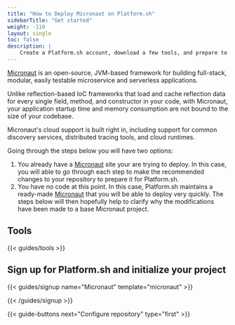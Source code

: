 ```yaml
---
title: "How to Deploy Micronaut on Platform.sh"
sidebarTitle: "Get started"
weight: -110
layout: single
toc: false
description: |
    Create a Platform.sh account, download a few tools, and prepare to deploy Micronaut.
---
```


[Micronaut](https://micronaut.io/) is an open-source, JVM-based framework for building full-stack, modular, easily testable microservice and serverless applications.

Unlike reflection-based IoC frameworks that load and cache reflection data for every single field, method, and constructor in your code, with Micronaut, your application startup time and memory consumption are not bound to the size of your codebase.

Micronaut's cloud support is built right in, including support for common discovery services, distributed tracing tools, and cloud runtimes.

Going through the steps below you will have two options:

1. You already have a [Micronaut](https://micronaut.io/) site your are trying to deploy. In this case, you will able to go through each step to make the recommended changes to your repository to prepare it for Platform.sh.
2. You have no code at this point. In this case, Platform.sh maintains a ready-made [Micronaut](https://micronaut.io/launch/) that you will be able to deploy very quickly. The steps below will then hopefully help to clarify why the modifications have been made to a base Micronaut project.

## Tools

{{< guides/tools >}}

## Sign up for Platform.sh and initialize your project

{{< guides/signup name="Micronaut" template="micronaut" >}}

{{< /guides/signup >}}

{{< guide-buttons next="Configure repository" type="first" >}}
